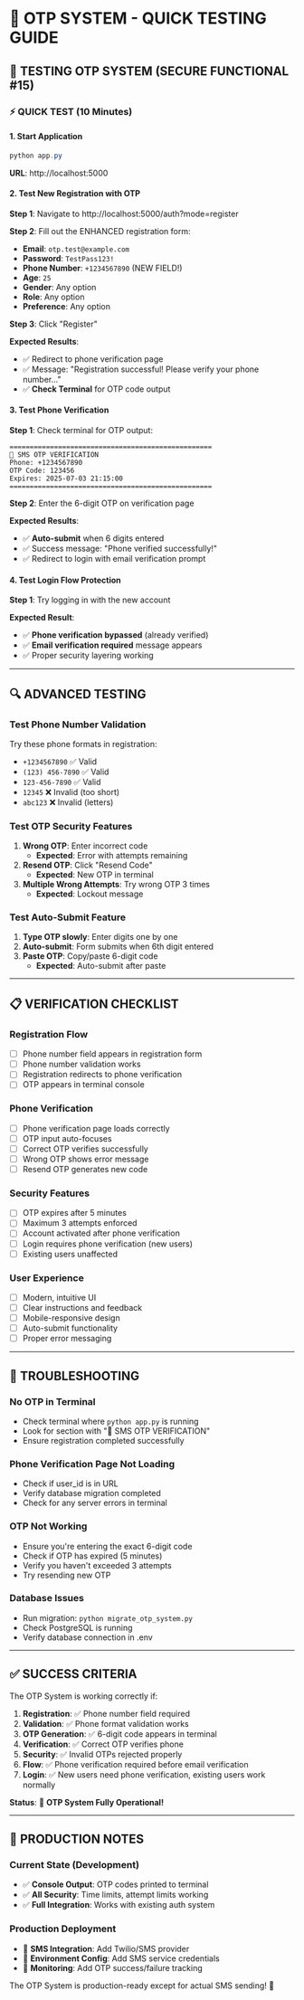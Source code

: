 # 🧪 OTP SYSTEM - QUICK TESTING GUIDE

## 🎯 **TESTING OTP SYSTEM (SECURE FUNCTIONAL #15)**

### **⚡ QUICK TEST (10 Minutes)**

#### **1. Start Application**
```powershell
python app.py
```
**URL**: http://localhost:5000

#### **2. Test New Registration with OTP**

**Step 1**: Navigate to http://localhost:5000/auth?mode=register

**Step 2**: Fill out the ENHANCED registration form:
- **Email**: `otp.test@example.com`
- **Password**: `TestPass123!`
- **Phone Number**: `+1234567890` (NEW FIELD!)
- **Age**: `25`
- **Gender**: Any option
- **Role**: Any option  
- **Preference**: Any option

**Step 3**: Click "Register"

**Expected Results**:
- ✅ Redirect to phone verification page
- ✅ Message: "Registration successful! Please verify your phone number..."
- ✅ **Check Terminal** for OTP code output

#### **3. Test Phone Verification**

**Step 1**: Check terminal for OTP output:
```
==================================================
📱 SMS OTP VERIFICATION
Phone: +1234567890
OTP Code: 123456
Expires: 2025-07-03 21:15:00
==================================================
```

**Step 2**: Enter the 6-digit OTP on verification page

**Expected Results**:
- ✅ **Auto-submit** when 6 digits entered
- ✅ Success message: "Phone verified successfully!"
- ✅ Redirect to login with email verification prompt

#### **4. Test Login Flow Protection**

**Step 1**: Try logging in with the new account

**Expected Result**:
- ✅ **Phone verification bypassed** (already verified)
- ✅ **Email verification required** message appears
- ✅ Proper security layering working

---

## 🔍 **ADVANCED TESTING**

### **Test Phone Number Validation**
Try these phone formats in registration:
- `+1234567890` ✅ Valid
- `(123) 456-7890` ✅ Valid  
- `123-456-7890` ✅ Valid
- `12345` ❌ Invalid (too short)
- `abc123` ❌ Invalid (letters)

### **Test OTP Security Features**
1. **Wrong OTP**: Enter incorrect code
   - **Expected**: Error with attempts remaining
2. **Resend OTP**: Click "Resend Code"
   - **Expected**: New OTP in terminal
3. **Multiple Wrong Attempts**: Try wrong OTP 3 times
   - **Expected**: Lockout message

### **Test Auto-Submit Feature**
1. **Type OTP slowly**: Enter digits one by one
2. **Auto-submit**: Form submits when 6th digit entered
3. **Paste OTP**: Copy/paste 6-digit code
   - **Expected**: Auto-submit after paste

---

## 📋 **VERIFICATION CHECKLIST**

### **Registration Flow**
- [ ] Phone number field appears in registration form
- [ ] Phone number validation works
- [ ] Registration redirects to phone verification
- [ ] OTP appears in terminal console

### **Phone Verification**
- [ ] Phone verification page loads correctly
- [ ] OTP input auto-focuses
- [ ] Correct OTP verifies successfully
- [ ] Wrong OTP shows error message
- [ ] Resend OTP generates new code

### **Security Features**
- [ ] OTP expires after 5 minutes
- [ ] Maximum 3 attempts enforced
- [ ] Account activated after phone verification
- [ ] Login requires phone verification (new users)
- [ ] Existing users unaffected

### **User Experience**
- [ ] Modern, intuitive UI
- [ ] Clear instructions and feedback
- [ ] Mobile-responsive design
- [ ] Auto-submit functionality
- [ ] Proper error messaging

---

## 🚨 **TROUBLESHOOTING**

### **No OTP in Terminal**
- Check terminal where `python app.py` is running
- Look for section with "📱 SMS OTP VERIFICATION"
- Ensure registration completed successfully

### **Phone Verification Page Not Loading**
- Check if user_id is in URL
- Verify database migration completed
- Check for any server errors in terminal

### **OTP Not Working**
- Ensure you're entering the exact 6-digit code
- Check if OTP has expired (5 minutes)
- Verify you haven't exceeded 3 attempts
- Try resending new OTP

### **Database Issues**
- Run migration: `python migrate_otp_system.py`
- Check PostgreSQL is running
- Verify database connection in .env

---

## ✅ **SUCCESS CRITERIA**

The OTP System is working correctly if:

1. **Registration**: ✅ Phone number field required
2. **Validation**: ✅ Phone format validation works
3. **OTP Generation**: ✅ 6-digit code appears in terminal
4. **Verification**: ✅ Correct OTP verifies phone
5. **Security**: ✅ Invalid OTPs rejected properly
6. **Flow**: ✅ Phone verification required before email verification
7. **Login**: ✅ New users need phone verification, existing users work normally

**Status**: 🎉 **OTP System Fully Operational!**

---

## 📱 **PRODUCTION NOTES**

### **Current State (Development)**
- ✅ **Console Output**: OTP codes printed to terminal
- ✅ **All Security**: Time limits, attempt limits working
- ✅ **Full Integration**: Works with existing auth system

### **Production Deployment**
- 🔄 **SMS Integration**: Add Twilio/SMS provider
- 🔄 **Environment Config**: Add SMS service credentials
- 🔄 **Monitoring**: Add OTP success/failure tracking

The OTP System is production-ready except for actual SMS sending! 🚀
